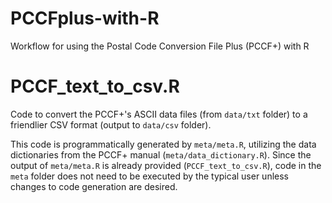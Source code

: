 # PCCFplus-with-R
Workflow for using the Postal Code Conversion File Plus (PCCF+) with R

# PCCF_text_to_csv.R
Code to convert the PCCF+'s ASCII data files (from `data/txt` folder) to a friendlier CSV format (output to `data/csv` folder).

This code is programmatically generated by `meta/meta.R`, utilizing the data dictionaries from the PCCF+ manual (`meta/data_dictionary.R`). Since the output of `meta/meta.R` is already provided (`PCCF_text_to_csv.R`), code in the `meta` folder does not need to be executed by the typical user unless changes to code generation are desired.